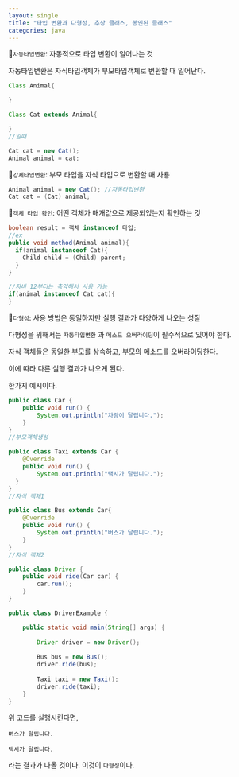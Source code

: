 ```yaml
---
layout: single
title: "타입 변환과 다형성, 추상 클래스, 봉인된 클래스"
categories: java
---
```


:triangular_flag_on_post:`자동타입변환`: 자동적으로 타입 변환이 일어나는 것

자동타입변환은 자식타입객체가 부모타입객체로 변환할 때 일어난다.

```java
Class Animal{

}

Class Cat extends Animal{

}
//일때

Cat cat = new Cat();
Animal animal = cat;
```

:triangular_flag_on_post:`강제타입변환`: 부모 타입을 자식 타입으로 변환할 때 사용

```java
Animal animal = new Cat(); //자동타입변환
Cat cat = (Cat) animal;
```

:triangular_flag_on_post:`객체 타입 확인`: 어떤 객체가 매개값으로 제공되었는지 확인하는 것

```java
boolean result = 객체 instanceof 타입;
//ex
public void method(Animal animal){
  if(animal instanceof Cat){
    Child child = (Child) parent;
  }
}

//자바 12부터는 축약해서 사용 가능
if(animal instanceof Cat cat){
}
```

:triangular_flag_on_post:`다형성`: 사용 방법은 동일하지만 실행 결과가 다양하게 나오는 성질

다형성을 위해서는 `자동타입변환` 과 `메소드 오버라이딩`이 필수적으로 있어야 한다.

자식 객체들은 동일한 부모를 상속하고, 부모의 메소드를 오버라이딩한다. 

이에 따라 다른 실행 결과가 나오게 된다.

한가지 예시이다.


```java
public class Car {	
	public void run() {
		System.out.println("차량이 달립니다.");
	}
}
//부모객체생성
```

```java
public class Taxi extends Car {
	@Override
	public void run() {
		System.out.println("택시가 달립니다.");
  }
}
//자식 객체1
```

```java
public class Bus extends Car{
	@Override
	public void run() {
		System.out.println("버스가 달립니다.");
	}
}
//자식 객체2
```

```java
public class Driver {
	public void ride(Car car) {
		car.run();		
	}
}
```

```java
public class DriverExample {

	public static void main(String[] args) {
		
		Driver driver = new Driver();
		
		Bus bus = new Bus();
		driver.ride(bus);
		
		Taxi taxi = new Taxi();
		driver.ride(taxi);
	}
}
```

위 코드를 실행시킨다면, 

`버스가 달립니다.`

`택시가 달립니다.`

라는 결과가 나올 것이다. 이것이 `다형성`이다.

